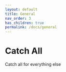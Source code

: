 ```yaml
---
layout: default
title: General
nav_order: 3
has_children: true
permalink: /docs/general
---
```


# Catch All

Catch all for everything else 

